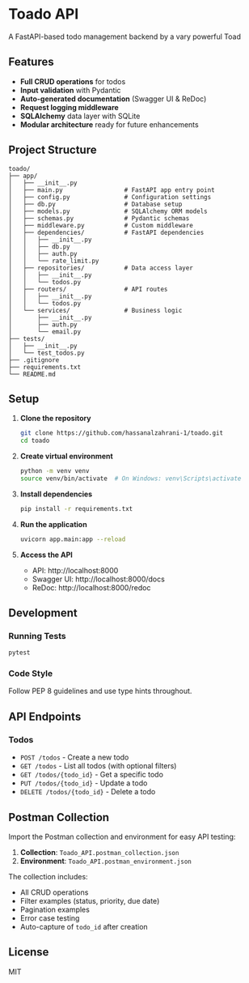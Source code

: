 # Toado API

A FastAPI-based todo management backend by a vary powerful Toad



## Features

- **Full CRUD operations** for todos
- **Input validation** with Pydantic
- **Auto-generated documentation** (Swagger UI & ReDoc)
- **Request logging middleware**
- **SQLAlchemy** data layer with SQLite
- **Modular architecture** ready for future enhancements

## Project Structure

```
toado/
├── app/
│   ├── __init__.py
│   ├── main.py                 # FastAPI app entry point
│   ├── config.py               # Configuration settings
│   ├── db.py                   # Database setup
│   ├── models.py               # SQLAlchemy ORM models
│   ├── schemas.py              # Pydantic schemas
│   ├── middleware.py           # Custom middleware
│   ├── dependencies/           # FastAPI dependencies
│   │   ├── __init__.py
│   │   ├── db.py
│   │   ├── auth.py
│   │   └── rate_limit.py
│   ├── repositories/           # Data access layer
│   │   ├── __init__.py
│   │   └── todos.py
│   ├── routers/                # API routes
│   │   ├── __init__.py
│   │   └── todos.py
│   └── services/               # Business logic
│       ├── __init__.py
│       ├── auth.py
│       └── email.py
├── tests/
│   ├── __init__.py
│   └── test_todos.py
├── .gitignore
├── requirements.txt
└── README.md
```

## Setup

1. **Clone the repository**
   ```bash
   git clone https://github.com/hassanalzahrani-1/toado.git
   cd toado
   ```

2. **Create virtual environment**
   ```bash
   python -m venv venv
   source venv/bin/activate  # On Windows: venv\Scripts\activate
   ```

3. **Install dependencies**
   ```bash
   pip install -r requirements.txt
   ```

4. **Run the application**
   ```bash
   uvicorn app.main:app --reload
   ```

5. **Access the API**
   - API: http://localhost:8000
   - Swagger UI: http://localhost:8000/docs
   - ReDoc: http://localhost:8000/redoc

## Development

### Running Tests
```bash
pytest
```

### Code Style
Follow PEP 8 guidelines and use type hints throughout.

## API Endpoints

### Todos
- `POST /todos` - Create a new todo
- `GET /todos` - List all todos (with optional filters)
- `GET /todos/{todo_id}` - Get a specific todo
- `PUT /todos/{todo_id}` - Update a todo
- `DELETE /todos/{todo_id}` - Delete a todo

## Postman Collection

Import the Postman collection and environment for easy API testing:

1. **Collection**: `Toado_API.postman_collection.json`
2. **Environment**: `Toado_API.postman_environment.json`

The collection includes:
- All CRUD operations
- Filter examples (status, priority, due date)
- Pagination examples
- Error case testing
- Auto-capture of `todo_id` after creation

## License

MIT
